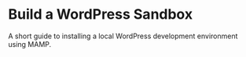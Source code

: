# Build a WordPress Sandbox

A short guide to installing a local WordPress development environment using MAMP.
